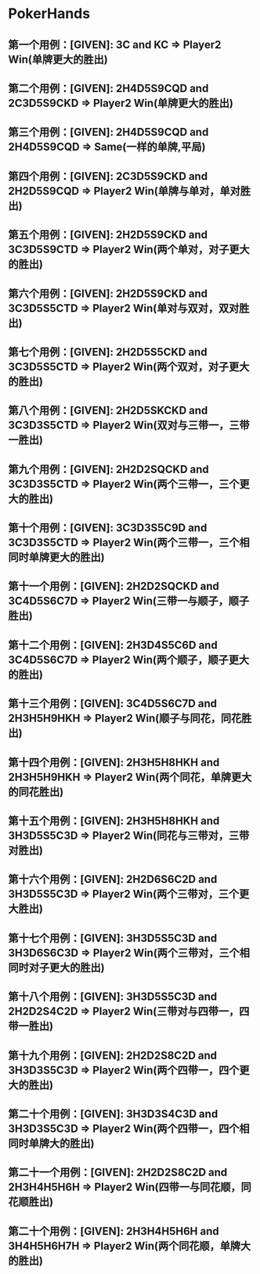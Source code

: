 # PokerHands
## 第一个用例：[GIVEN]: 3C and KC => Player2 Win(单牌更大的胜出)
## 第二个用例：[GIVEN]: 2H4D5S9CQD and 2C3D5S9CKD => Player2 Win(单牌更大的胜出)
## 第三个用例：[GIVEN]: 2H4D5S9CQD and 2H4D5S9CQD => Same(一样的单牌,平局)
## 第四个用例：[GIVEN]: 2C3D5S9CKD and 2H2D5S9CQD => Player2 Win(单牌与单对，单对胜出)
## 第五个用例：[GIVEN]: 2H2D5S9CKD and 3C3D5S9CTD => Player2 Win(两个单对，对子更大的胜出)
## 第六个用例：[GIVEN]: 2H2D5S9CKD and 3C3D5S5CTD => Player2 Win(单对与双对，双对胜出)
## 第七个用例：[GIVEN]: 2H2D5S5CKD and 3C3D5S5CTD => Player2 Win(两个双对，对子更大的胜出)
## 第八个用例：[GIVEN]: 2H2D5SKCKD and 3C3D3S5CTD => Player2 Win(双对与三带一，三带一胜出)
## 第九个用例：[GIVEN]: 2H2D2SQCKD and 3C3D3S5CTD => Player2 Win(两个三带一，三个更大的胜出)
## 第十个用例：[GIVEN]: 3C3D3S5C9D and 3C3D3S5CTD => Player2 Win(两个三带一，三个相同时单牌更大的胜出)
## 第十一个用例：[GIVEN]: 2H2D2SQCKD and 3C4D5S6C7D => Player2 Win(三带一与顺子，顺子胜出)
## 第十二个用例：[GIVEN]: 2H3D4S5C6D and 3C4D5S6C7D => Player2 Win(两个顺子，顺子更大的胜出)
## 第十三个用例：[GIVEN]: 3C4D5S6C7D and 2H3H5H9HKH => Player2 Win(顺子与同花，同花胜出)
## 第十四个用例：[GIVEN]: 2H3H5H8HKH and 2H3H5H9HKH => Player2 Win(两个同花，单牌更大的同花胜出)
## 第十五个用例：[GIVEN]: 2H3H5H8HKH and 3H3D5S5C3D => Player2 Win(同花与三带对，三带对胜出)
## 第十六个用例：[GIVEN]: 2H2D6S6C2D and 3H3D5S5C3D => Player2 Win(两个三带对，三个更大胜出)
## 第十七个用例：[GIVEN]: 3H3D5S5C3D and 3H3D6S6C3D => Player2 Win(两个三带对，三个相同时对子更大的胜出)
## 第十八个用例：[GIVEN]: 3H3D5S5C3D and 2H2D2S4C2D => Player2 Win(三带对与四带一，四带一胜出)
## 第十九个用例：[GIVEN]: 2H2D2S8C2D and 3H3D3S5C3D => Player2 Win(两个四带一，四个更大的胜出)
## 第二十个用例：[GIVEN]: 3H3D3S4C3D and 3H3D3S5C3D => Player2 Win(两个四带一，四个相同时单牌大的胜出)
## 第二十一个用例：[GIVEN]: 2H2D2S8C2D and 2H3H4H5H6H => Player2 Win(四带一与同花顺，同花顺胜出)
## 第二十个用例：[GIVEN]: 2H3H4H5H6H and 3H4H5H6H7H => Player2 Win(两个同花顺，单牌大的胜出)


